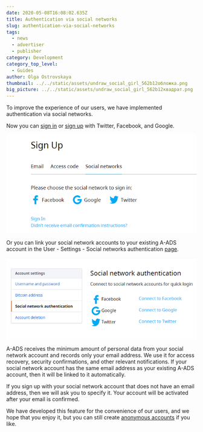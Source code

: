 ```yaml
---
date: 2020-05-08T16:08:02.635Z
title: Authentication via social networks
slug: authentication-via-social-networks
tags:
  - news
  - advertiser
  - publisher
category: Development
category_top_level:
  - Guides
author: Olga Ostrovskaya
thumbnail: ../../static/assets/undraw_social_girl_562b12обложка.png
big_picture: ../../static/assets/undraw_social_girl_562b12квадрат.png
---
```

To improve the experience of our users, we have implemented authentication via social networks.

Now you can [sign in](https://a-ads.com/user/sign_in#!social-networks) or [sign up](https://a-ads.com/user/sign_up#!social-networks) with Twitter, Facebook, and Google.

![](../../static/assets/снимок-экрана-48-1.png)

Or you can link your social network accounts to your existing A-ADS account in the User - Settings - Social networks authentication [page](https://a-ads.com/user/social_networks).

![](../../static/assets/снимок-экрана-50-11.png)

A-ADS receives the minimum amount of personal data from your social network account and records only your email address. We use it for access recovery, security confirmations, and other relevant notifications. If your social network account has the same email address as your existing A-ADS account, then it will be linked to it automatically.

If you sign up with your social network account that does not have an email address, then we will ask you to specify it. Your account will be activated after your email is confirmed.

We have developed this feature for the convenience of our users, and we hope that you enjoy it, but you can still create [anonymous accounts](https://a-ads.com/blog/2020-04-08-important-changes-for-unregistered-users/) if you like.
